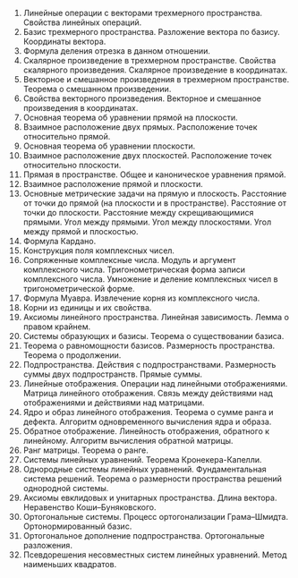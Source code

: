 1. Линейные операции с векторами трехмерного пространства. Свойства линейных операций.
2. Базис трехмерного пространства. Разложение вектора по базису. Координаты вектора.
3. Формула деления отрезка в данном отношении.
4. Скалярное произведение в трехмерном пространстве. Свойства скалярного произведения. Скалярное произведение в координатах.
5. Векторное и смешанное произведения в трехмерном пространстве. Теорема о смешанном произведении.
6. Свойства векторного произведения. Векторное и смешанное произведения в координатах.
7. Основная теорема об уравнении прямой на плоскости.
8. Взаимное расположение двух прямых. Расположение точек относительно прямой.
9. Основная теорема об уравнении плоскости.
10. Взаимное расположение двух плоскостей. Расположение точек относительно плоскости.
11. Прямая в пространстве. Общее и каноническое уравнения прямой.
12. Взаимное расположение прямой и плоскости.
13. Основные метрические задачи на прямую и плоскость. Расстояние от точки до прямой (на плоскости и в пространстве). Расстояние от точки до плоскости. Расстояние между скрещивающимися прямыми. Угол между прямыми. Угол между плоскостями. Угол между прямой и плоскостью.
14. Формула Кардано.
15. Конструкция поля комплексных чисел.
16. Сопряженные комплексные числа. Модуль и аргумент комплексного числа. Тригонометрическая форма записи комплексного числа. Умножение и деление комплексных чисел в тригонометрической форме.
17. Формула Муавра. Извлечение корня из комплексного числа.
18. Корни из единицы и их свойства.
19. Аксиомы линейного пространства. Линейная зависимость. Лемма о правом крайнем.
20. Системы образующих и базисы. Теорема о существовании базиса.
21. Теорема о равномощности базисов. Размерность пространства. Теорема о продолжении.
22. Подпространства. Действия с подпространствами. Размерность суммы двух подпространств. Прямые суммы.
23. Линейные отображения. Операции над линейными отображениями. Матрица линейного отображения. Связь между действиями над отображениями и действиями над матрицами.
24. Ядро и образ линейного отображения. Теорема о сумме ранга и дефекта. Алгоритм одновременного вычисления ядра и образа.
25. Обратное отображение. Линейность отображения, обратного к линейному. Алгоритм вычисления обратной матрицы.
26. Ранг матрицы. Теорема о ранге.
27. Системы линейных уравнений. Теорема Кронекера-Капелли.
28. Однородные системы линейных уравнений. Фундаментальная система решений. Теорема о размерности пространства решений однородной системы.
29. Аксиомы евклидовых и унитарных пространства. Длина вектора. Неравенство Коши–Буняковского.
30. Ортогональные системы. Процесс ортогонализации Грама–Шмидта. Ортонормированный базис.
31. Ортогональное дополнение подпространства. Ортогональные разложения.
32. Псевдорешения несовместных систем линейных уравнений. Метод наименьших квадратов.
